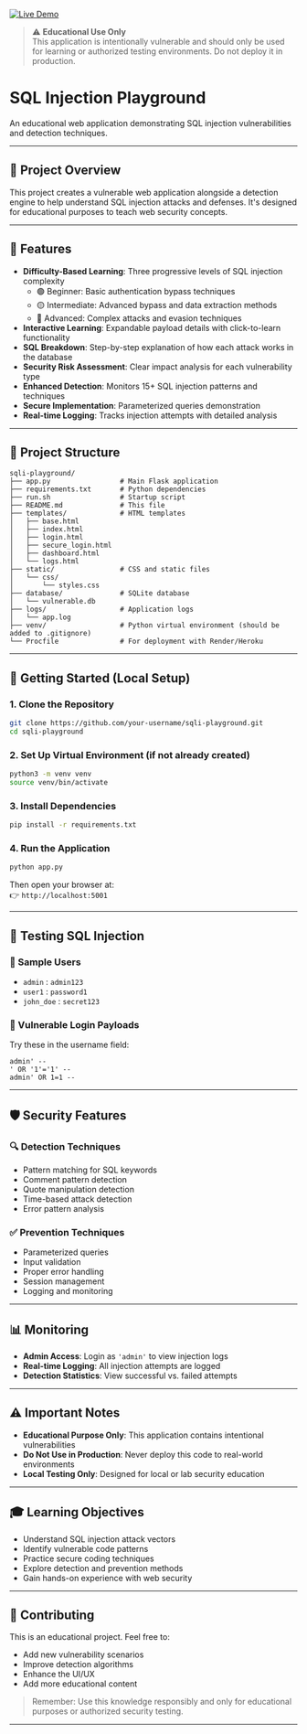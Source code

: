 [![Live Demo](https://img.shields.io/badge/Live%20Demo-Click%20Here-blue?logo=render&style=flat-square)](https://sqli-playground.onrender.com)

> ⚠️ **Educational Use Only**  
> This application is intentionally vulnerable and should only be used for learning or authorized testing environments. Do not deploy it in production.

# SQL Injection Playground

An educational web application demonstrating SQL injection vulnerabilities and detection techniques.

---

## 🎯 Project Overview

This project creates a vulnerable web application alongside a detection engine to help understand SQL injection attacks and defenses. It's designed for educational purposes to teach web security concepts.

---

## 🚀 Features

- **Difficulty-Based Learning**: Three progressive levels of SQL injection complexity  
  - 🟢 Beginner: Basic authentication bypass techniques  
  - 🟡 Intermediate: Advanced bypass and data extraction methods  
  - 🔴 Advanced: Complex attacks and evasion techniques
- **Interactive Learning**: Expandable payload details with click-to-learn functionality
- **SQL Breakdown**: Step-by-step explanation of how each attack works in the database
- **Security Risk Assessment**: Clear impact analysis for each vulnerability type
- **Enhanced Detection**: Monitors 15+ SQL injection patterns and techniques
- **Secure Implementation**: Parameterized queries demonstration
- **Real-time Logging**: Tracks injection attempts with detailed analysis

---

## 📁 Project Structure

```
sqli-playground/
├── app.py                 # Main Flask application
├── requirements.txt       # Python dependencies
├── run.sh                 # Startup script
├── README.md              # This file
├── templates/             # HTML templates
│   ├── base.html
│   ├── index.html
│   ├── login.html
│   ├── secure_login.html
│   ├── dashboard.html
│   └── logs.html
├── static/                # CSS and static files
│   └── css/
│       └── styles.css
├── database/              # SQLite database
│   └── vulnerable.db
├── logs/                  # Application logs
│   └── app.log
├── venv/                  # Python virtual environment (should be added to .gitignore)
└── Procfile               # For deployment with Render/Heroku
```

---

## 🔧 Getting Started (Local Setup)

### 1. Clone the Repository

```bash
git clone https://github.com/your-username/sqli-playground.git
cd sqli-playground
```

### 2. Set Up Virtual Environment (if not already created)

```bash
python3 -m venv venv
source venv/bin/activate
```

### 3. Install Dependencies

```bash
pip install -r requirements.txt
```

### 4. Run the Application

```bash
python app.py
```

Then open your browser at:  
👉 `http://localhost:5001`

---

## 🧪 Testing SQL Injection

### 🔐 Sample Users

- `admin` : `admin123`  
- `user1` : `password1`  
- `john_doe` : `secret123`

### 💉 Vulnerable Login Payloads

Try these in the username field:

```
admin' --
' OR '1'='1' --
admin' OR 1=1 --
```

---

## 🛡️ Security Features

### 🔍 Detection Techniques

- Pattern matching for SQL keywords
- Comment pattern detection
- Quote manipulation detection
- Time-based attack detection
- Error pattern analysis

### ✅ Prevention Techniques

- Parameterized queries
- Input validation
- Proper error handling
- Session management
- Logging and monitoring

---

## 📊 Monitoring

- **Admin Access**: Login as `'admin'` to view injection logs
- **Real-time Logging**: All injection attempts are logged
- **Detection Statistics**: View successful vs. failed attempts

---
## ⚠️ Important Notes

- **Educational Purpose Only**: This application contains intentional vulnerabilities
- **Do Not Use in Production**: Never deploy this code to real-world environments
- **Local Testing Only**: Designed for local or lab security education

---

## 🎓 Learning Objectives

- Understand SQL injection attack vectors
- Identify vulnerable code patterns
- Practice secure coding techniques
- Explore detection and prevention methods
- Gain hands-on experience with web security

---

## 🤝 Contributing

This is an educational project. Feel free to:

- Add new vulnerability scenarios
- Improve detection algorithms
- Enhance the UI/UX
- Add more educational content

> Remember: Use this knowledge responsibly and only for educational purposes or authorized security testing.

---

